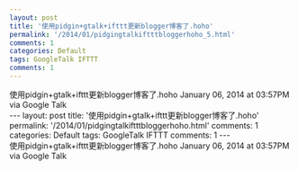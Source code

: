 ```yaml
---
layout: post
title: '使用pidgin+gtalk+ifttt更新blogger博客了.hoho'
permalink: '/2014/01/pidgingtalkiftttbloggerhoho_5.html'
comments: 1
categories: Default
tags: GoogleTalk IFTTT
comments: 1
---
```

<div xmlns="http://www.w3.org/1999/xhtml">使用pidgin+gtalk+ifttt更新blogger博客了.hoho January 06, 2014 at 03:57PM via Google Talk</div>---
layout: post
title: '使用pidgin+gtalk+ifttt更新blogger博客了.hoho'
permalink: '/2014/01/pidgingtalkiftttbloggerhoho.html'
comments: 1
categories: Default
tags: GoogleTalk IFTTT
comments: 1
---
<div xmlns="http://www.w3.org/1999/xhtml">使用pidgin+gtalk+ifttt更新blogger博客了.hoho January 06, 2014 at 03:57PM via Google Talk</div>